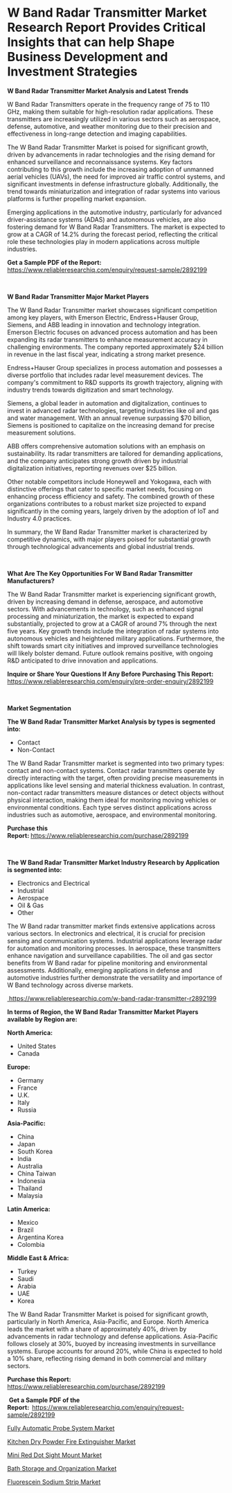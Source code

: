 <p><h1>W Band Radar Transmitter Market Research Report Provides Critical Insights that can help Shape Business Development and Investment Strategies</h1></p><p><strong>W Band Radar Transmitter Market Analysis and Latest Trends</strong></p>
<p><p>W Band Radar Transmitters operate in the frequency range of 75 to 110 GHz, making them suitable for high-resolution radar applications. These transmitters are increasingly utilized in various sectors such as aerospace, defense, automotive, and weather monitoring due to their precision and effectiveness in long-range detection and imaging capabilities.</p><p>The W Band Radar Transmitter Market is poised for significant growth, driven by advancements in radar technologies and the rising demand for enhanced surveillance and reconnaissance systems. Key factors contributing to this growth include the increasing adoption of unmanned aerial vehicles (UAVs), the need for improved air traffic control systems, and significant investments in defense infrastructure globally. Additionally, the trend towards miniaturization and integration of radar systems into various platforms is further propelling market expansion.</p><p>Emerging applications in the automotive industry, particularly for advanced driver-assistance systems (ADAS) and autonomous vehicles, are also fostering demand for W Band Radar Transmitters. The market is expected to grow at a CAGR of 14.2% during the forecast period, reflecting the critical role these technologies play in modern applications across multiple industries.</p></p>
<p><strong>Get a Sample PDF of the Report:&nbsp;</strong> <a href="https://www.reliableresearchiq.com/enquiry/request-sample/2892199?utm_campaign=99&utm_medium=2&utm_source=Github&utm_content=ia&utm_term=15032025&utm_id=w-band-radar-transmitter">https://www.reliableresearchiq.com/enquiry/request-sample/2892199</a></p>
<p>&nbsp;</p>
<p><strong>W Band Radar Transmitter Major Market Players</strong></p>
<p><p>The W Band Radar Transmitter market showcases significant competition among key players, with Emerson Electric, Endress+Hauser Group, Siemens, and ABB leading in innovation and technology integration. Emerson Electric focuses on advanced process automation and has been expanding its radar transmitters to enhance measurement accuracy in challenging environments. The company reported approximately $24 billion in revenue in the last fiscal year, indicating a strong market presence.</p><p>Endress+Hauser Group specializes in process automation and possesses a diverse portfolio that includes radar level measurement devices. The company's commitment to R&D supports its growth trajectory, aligning with industry trends towards digitization and smart technology.</p><p>Siemens, a global leader in automation and digitalization, continues to invest in advanced radar technologies, targeting industries like oil and gas and water management. With an annual revenue surpassing $70 billion, Siemens is positioned to capitalize on the increasing demand for precise measurement solutions.</p><p>ABB offers comprehensive automation solutions with an emphasis on sustainability. Its radar transmitters are tailored for demanding applications, and the company anticipates strong growth driven by industrial digitalization initiatives, reporting revenues over $25 billion. </p><p>Other notable competitors include Honeywell and Yokogawa, each with distinctive offerings that cater to specific market needs, focusing on enhancing process efficiency and safety. The combined growth of these organizations contributes to a robust market size projected to expand significantly in the coming years, largely driven by the adoption of IoT and Industry 4.0 practices.</p><p>In summary, the W Band Radar Transmitter market is characterized by competitive dynamics, with major players poised for substantial growth through technological advancements and global industrial trends.</p></p>
<p>&nbsp;</p>
<p><strong>What Are The Key Opportunities For W Band Radar Transmitter Manufacturers?</strong></p>
<p><p>The W Band Radar Transmitter market is experiencing significant growth, driven by increasing demand in defense, aerospace, and automotive sectors. With advancements in technology, such as enhanced signal processing and miniaturization, the market is expected to expand substantially, projected to grow at a CAGR of around 7% through the next five years. Key growth trends include the integration of radar systems into autonomous vehicles and heightened military applications. Furthermore, the shift towards smart city initiatives and improved surveillance technologies will likely bolster demand. Future outlook remains positive, with ongoing R&D anticipated to drive innovation and applications.</p></p>
<p><strong>Inquire or Share Your Questions If Any Before Purchasing This Report:</strong> <a href="https://www.reliableresearchiq.com/enquiry/pre-order-enquiry/2892199?utm_campaign=99&utm_medium=2&utm_source=Github&utm_content=ia&utm_term=15032025&utm_id=w-band-radar-transmitter">https://www.reliableresearchiq.com/enquiry/pre-order-enquiry/2892199</a></p>
<p>&nbsp;</p>
<p><strong>Market Segmentation</strong></p>
<p><strong>The W Band Radar Transmitter Market Analysis by types is segmented into:</strong></p>
<p><ul><li>Contact</li><li>Non-Contact</li></ul></p>
<p><p>The W Band Radar Transmitter market is segmented into two primary types: contact and non-contact systems. Contact radar transmitters operate by directly interacting with the target, often providing precise measurements in applications like level sensing and material thickness evaluation. In contrast, non-contact radar transmitters measure distances or detect objects without physical interaction, making them ideal for monitoring moving vehicles or environmental conditions. Each type serves distinct applications across industries such as automotive, aerospace, and environmental monitoring.</p></p>
<p><strong>Purchase this Report:&nbsp;</strong><a href="https://www.reliableresearchiq.com/purchase/2892199?utm_campaign=99&utm_medium=2&utm_source=Github&utm_content=ia&utm_term=15032025&utm_id=w-band-radar-transmitter">https://www.reliableresearchiq.com/purchase/2892199</a></p>
<p>&nbsp;</p>
<p><strong>The W Band Radar Transmitter Market Industry Research by Application is segmented into:</strong></p>
<p><ul><li>Electronics and Electrical</li><li>Industrial</li><li>Aerospace</li><li>Oil & Gas</li><li>Other</li></ul></p>
<p><p>The W Band radar transmitter market finds extensive applications across various sectors. In electronics and electrical, it is crucial for precision sensing and communication systems. Industrial applications leverage radar for automation and monitoring processes. In aerospace, these transmitters enhance navigation and surveillance capabilities. The oil and gas sector benefits from W Band radar for pipeline monitoring and environmental assessments. Additionally, emerging applications in defense and automotive industries further demonstrate the versatility and importance of W Band technology across diverse markets.</p></p>
<p><a href="https://www.reliableresearchiq.com/w-band-radar-transmitter-r2892199?utm_campaign=99&utm_medium=2&utm_source=Github&utm_content=ia&utm_term=15032025&utm_id=w-band-radar-transmitter">&nbsp;https://www.reliableresearchiq.com/w-band-radar-transmitter-r2892199</a></p>
<p><strong>In terms of Region, the W Band Radar Transmitter Market Players available by Region are:</strong></p>
<p>
    <p> <strong> North America: </strong>
        <ul>
            <li>United States</li>
            <li>Canada</li>
        </ul>
        </p> 
    <p> <strong> Europe: </strong>
        <ul>
            <li>Germany</li>
            <li>France</li>
            <li>U.K.</li>
            <li>Italy</li>
            <li>Russia</li>
        </ul>
        </p> 
    <p> <strong> Asia-Pacific: </strong>
        <ul>
            <li>China</li>
            <li>Japan</li>
            <li>South Korea</li>
            <li>India</li>
            <li>Australia</li>
            <li>China Taiwan</li>
            <li>Indonesia</li>
            <li>Thailand</li>
            <li>Malaysia</li>
        </ul>
        </p> 
    <p> <strong> Latin America: </strong>
        <ul>
            <li>Mexico</li>
            <li>Brazil</li>
            <li>Argentina Korea</li>
            <li>Colombia</li>
        </ul>
        </p> 
    <p> <strong> Middle East & Africa: </strong>
        <ul>
            <li>Turkey</li>
            <li>Saudi</li>
            <li>Arabia</li>
            <li>UAE</li>
            <li>Korea</li>
        </ul>
    </p>
    </p>
<p><p>The W Band Radar Transmitter Market is poised for significant growth, particularly in North America, Asia-Pacific, and Europe. North America leads the market with a share of approximately 40%, driven by advancements in radar technology and defense applications. Asia-Pacific follows closely at 30%, buoyed by increasing investments in surveillance systems. Europe accounts for around 20%, while China is expected to hold a 10% share, reflecting rising demand in both commercial and military sectors.</p></p>
<p><strong>Purchase this Report: </strong><a href="https://www.reliableresearchiq.com/purchase/2892199?utm_campaign=99&utm_medium=2&utm_source=Github&utm_content=ia&utm_term=15032025&utm_id=w-band-radar-transmitter">https://www.reliableresearchiq.com/purchase/2892199</a></p>
<p>&nbsp;<strong>Get a Sample PDF of the Report:&nbsp;&nbsp;</strong><a href="https://www.reliableresearchiq.com/enquiry/request-sample/2892199?utm_campaign=99&utm_medium=2&utm_source=Github&utm_content=ia&utm_term=15032025&utm_id=w-band-radar-transmitter">https://www.reliableresearchiq.com/enquiry/request-sample/2892199</a></p>
<p><strong></strong></p>
<p><p><a href="https://github.com/danitkeavyx7/Market-Research-Report-List-1/blob/main/fully-automatic-probe-system-market.md?utm_campaign=99&utm_medium=2&utm_source=Github&utm_content=ia&utm_term=15032025&utm_id=w-band-radar-transmitter">Fully Automatic Probe System Market</a></p><p><a href="https://github.com/taffouasaoka/Market-Research-Report-List-1/blob/main/kitchen-dry-powder-fire-extinguisher-market.md?utm_campaign=99&utm_medium=2&utm_source=Github&utm_content=ia&utm_term=15032025&utm_id=w-band-radar-transmitter">Kitchen Dry Powder Fire Extinguisher Market</a></p><p><a href="https://github.com/vespigeakexc/Market-Research-Report-List-1/blob/main/mini-red-dot-sight-mount-market.md?utm_campaign=99&utm_medium=2&utm_source=Github&utm_content=ia&utm_term=15032025&utm_id=w-band-radar-transmitter">Mini Red Dot Sight Mount Market</a></p><p><a href="https://github.com/moorsdorak31/Market-Research-Report-List-1/blob/main/bath-storage-and-organization-market.md?utm_campaign=99&utm_medium=2&utm_source=Github&utm_content=ia&utm_term=15032025&utm_id=w-band-radar-transmitter">Bath Storage and Organization Market</a></p><p><a href="https://github.com/bartzthateis/Market-Research-Report-List-1/blob/main/fluorescein-sodium-strip-market.md?utm_campaign=99&utm_medium=2&utm_source=Github&utm_content=ia&utm_term=15032025&utm_id=w-band-radar-transmitter">Fluorescein Sodium Strip Market</a></p></p>